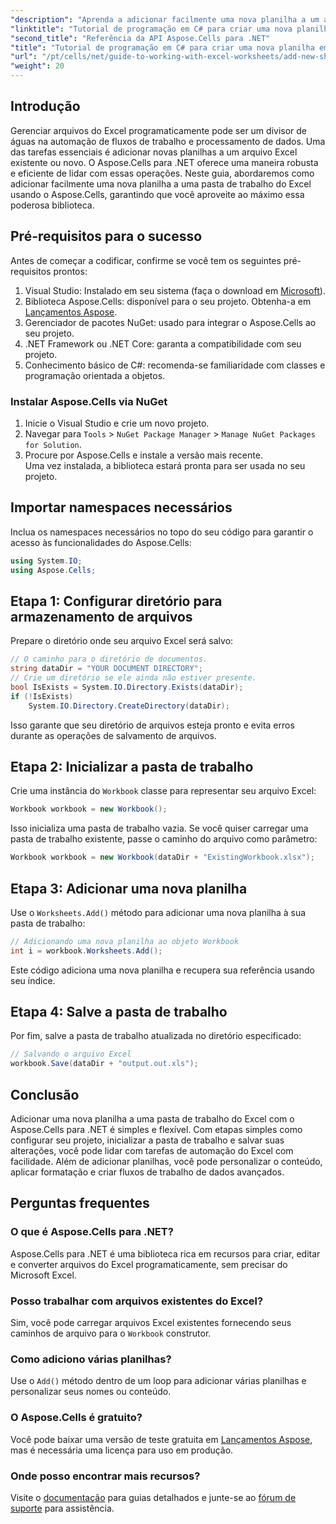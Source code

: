 ```yaml
---
"description": "Aprenda a adicionar facilmente uma nova planilha a um arquivo Excel usando o Aspose.Cells para .NET. Este guia completo oferece uma abordagem passo a passo, exemplos de código e dicas úteis."
"linktitle": "Tutorial de programação em C# para criar uma nova planilha em um arquivo Excel"
"second_title": "Referência da API Aspose.Cells para .NET"
"title": "Tutorial de programação em C# para criar uma nova planilha em um arquivo Excel"
"url": "/pt/cells/net/guide-to-working-with-excel-worksheets/add-new-sheet-to-excel-file-csharp-tutorial/"
"weight": 20
---
```


## Introdução

Gerenciar arquivos do Excel programaticamente pode ser um divisor de águas na automação de fluxos de trabalho e processamento de dados. Uma das tarefas essenciais é adicionar novas planilhas a um arquivo Excel existente ou novo. O Aspose.Cells para .NET oferece uma maneira robusta e eficiente de lidar com essas operações. Neste guia, abordaremos como adicionar facilmente uma nova planilha a uma pasta de trabalho do Excel usando o Aspose.Cells, garantindo que você aproveite ao máximo essa poderosa biblioteca.

## Pré-requisitos para o sucesso

Antes de começar a codificar, confirme se você tem os seguintes pré-requisitos prontos:

1. Visual Studio: Instalado em seu sistema (faça o download em [Microsoft](https://visualstudio.microsoft.com/)).
2. Biblioteca Aspose.Cells: disponível para o seu projeto. Obtenha-a em [Lançamentos Aspose](https://releases.aspose.com/cells/net/).
3. Gerenciador de pacotes NuGet: usado para integrar o Aspose.Cells ao seu projeto.
4. .NET Framework ou .NET Core: garanta a compatibilidade com seu projeto.
5. Conhecimento básico de C#: recomenda-se familiaridade com classes e programação orientada a objetos.

### Instalar Aspose.Cells via NuGet

1. Inicie o Visual Studio e crie um novo projeto.
2. Navegar para `Tools` > `NuGet Package Manager` > `Manage NuGet Packages for Solution`.
3. Procure por Aspose.Cells e instale a versão mais recente.  
   Uma vez instalada, a biblioteca estará pronta para ser usada no seu projeto.


## Importar namespaces necessários

Inclua os namespaces necessários no topo do seu código para garantir o acesso às funcionalidades do Aspose.Cells:

```csharp
using System.IO;
using Aspose.Cells;
```

## Etapa 1: Configurar diretório para armazenamento de arquivos

Prepare o diretório onde seu arquivo Excel será salvo:

```csharp
// O caminho para o diretório de documentos.
string dataDir = "YOUR DOCUMENT DIRECTORY";
// Crie um diretório se ele ainda não estiver presente.
bool IsExists = System.IO.Directory.Exists(dataDir);
if (!IsExists)
    System.IO.Directory.CreateDirectory(dataDir);
```

Isso garante que seu diretório de arquivos esteja pronto e evita erros durante as operações de salvamento de arquivos.


## Etapa 2: Inicializar a pasta de trabalho

Crie uma instância do `Workbook` classe para representar seu arquivo Excel:

```csharp
Workbook workbook = new Workbook();
```

Isso inicializa uma pasta de trabalho vazia. Se você quiser carregar uma pasta de trabalho existente, passe o caminho do arquivo como parâmetro:

```csharp
Workbook workbook = new Workbook(dataDir + "ExistingWorkbook.xlsx");
```


## Etapa 3: Adicionar uma nova planilha

Use o `Worksheets.Add()` método para adicionar uma nova planilha à sua pasta de trabalho:

```csharp
// Adicionando uma nova planilha ao objeto Workbook
int i = workbook.Worksheets.Add();
```

Este código adiciona uma nova planilha e recupera sua referência usando seu índice.


## Etapa 4: Salve a pasta de trabalho

Por fim, salve a pasta de trabalho atualizada no diretório especificado:

```csharp
// Salvando o arquivo Excel
workbook.Save(dataDir + "output.out.xls");
```

## Conclusão

Adicionar uma nova planilha a uma pasta de trabalho do Excel com o Aspose.Cells para .NET é simples e flexível. Com etapas simples como configurar seu projeto, inicializar a pasta de trabalho e salvar suas alterações, você pode lidar com tarefas de automação do Excel com facilidade. Além de adicionar planilhas, você pode personalizar o conteúdo, aplicar formatação e criar fluxos de trabalho de dados avançados.

## Perguntas frequentes

### O que é Aspose.Cells para .NET?

Aspose.Cells para .NET é uma biblioteca rica em recursos para criar, editar e converter arquivos do Excel programaticamente, sem precisar do Microsoft Excel.

### Posso trabalhar com arquivos existentes do Excel?

Sim, você pode carregar arquivos Excel existentes fornecendo seus caminhos de arquivo para o `Workbook` construtor.

### Como adiciono várias planilhas?

Use o `Add()` método dentro de um loop para adicionar várias planilhas e personalizar seus nomes ou conteúdo.

### O Aspose.Cells é gratuito?

Você pode baixar uma versão de teste gratuita em [Lançamentos Aspose](https://releases.aspose.com/), mas é necessária uma licença para uso em produção.

### Onde posso encontrar mais recursos?

Visite o [documentação](https://reference.aspose.com/cells/net/) para guias detalhados e junte-se ao [fórum de suporte](https://forum.aspose.com/c/cells/9) para assistência.